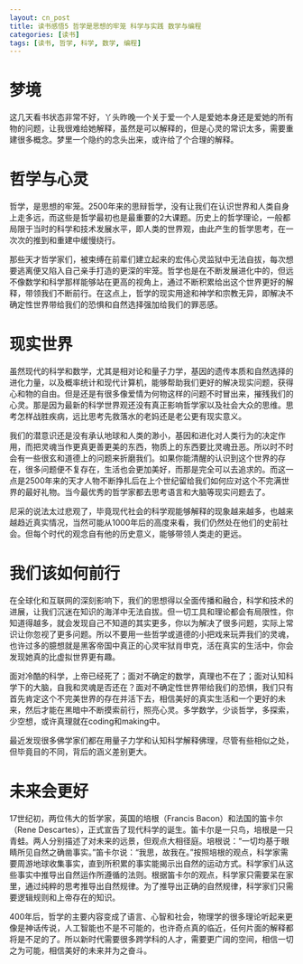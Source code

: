```yaml
---
layout: cn_post
title: 读书感悟5 哲学是思想的牢笼 科学与实践 数学与编程
categories: [读书]
tags: [读书, 哲学, 科学, 数学, 编程]
---
```


梦境
===

这几天看书状态非常不好，丫头昨晚一个关于爱一个人是爱她本身还是爱她的所有物的问题，让我很难给她解释，虽然是可以解释的，但是心灵的常识太多，需要重建很多概念。梦里一个隐约的念头出来，或许给了个合理的解释。

哲学与心灵
=========

哲学，是思想的牢笼。2500年来的思辩哲学，没有让我们在认识世界和人类自身上走多远，而这些是哲学最初也是最重要的2大课题。历史上的哲学理论，一般都局限于当时的科学和技术发展水平，即人类的世界观，由此产生的哲学思考，在一次次的推到和重建中缓慢绕行。

那些天才哲学家们，被束缚在前辈们建立起来的宏伟心灵监狱中无法自拔，每次想要逃离便又陷入自己亲手打造的更深的牢笼。哲学也是在不断发展进化中的，但远不像数学和科学那样能够站在更高的视角上，通过不断积累给出这个世界更好的解释，带领我们不断前行。在这点上，哲学的现实用途和神学和宗教无异，即解决不确定性世界带给我们的恐惧和自然选择强加给我们的罪恶感。

现实世界
=======

虽然现代的科学和数学，尤其是相对论和量子力学，基因的遗传本质和自然选择的进化力量，以及概率统计和现代计算机，能够帮助我们更好的解决现实问题，获得心和物的自由。但是还是有很多像爱情为何物这样的问题不时冒出来，摧残我们的心灵。那是因为最新的科学世界观还没有真正影响哲学家以及社会大众的思维。思考怎样战胜疾病，远比思考先救落水的老妈还是老公更有现实意义。

我们的潜意识还是没有承认地球和人类的渺小，基因和进化对人类行为的决定作用，而把灵魂当作更真更善更美的东西，物质上的东西要比灵魂丑恶。所以时不时会有一些很玄和道德上的问题来折磨我们。如果你能清醒的认识到这个世界的存在，很多问题便不复存在，生活也会更加美好，而那是完全可以去追求的。而这一点是2500年来的天才人物不断挣扎后在上个世纪留给我们如何应对这个不完满世界的最好礼物。当今最优秀的哲学家都去思考语言和大脑等现实问题去了。

尼采的说法太过悲观了，毕竟现代社会的科学观能够解释的现象越来越多，也越来越趋近真实情况，当然可能从1000年后的高度来看，我们仍然处在他们的史前社会。但每个时代的观念自有他的历史意义，能够带领人类走的更远。

我们该如何前行
=============

在全球化和互联网的深刻影响下，我们的思想得以全面传播和融合，科学和技术的进展，让我们沉迷在知识的海洋中无法自拔。但一切工具和理论都会有局限性，你知道得越多，就会发现自己不知道的其实更多，你以为解决了很多问题，实际上常识让你忽视了更多问题。所以不要用一些哲学或道德的小把戏来玩弄我们的灵魂，也许过多的臆想就是黑客帝国中真正的心灵牢狱肖申克，活在真实的生活中，你会发现她真的比虚拟世界更有趣。

面对冷酷的科学，上帝已经死了；面对不确定的数学，真理也不在了；面对认知科学下的大脑，自我和灵魂是否还在？面对不确定性世界带给我们的恐惧，我们只有首先肯定这个不完美世界的存在并活下去，相信美好的真实生活和一个更好的未来，然后才能在黑暗中不断摸索前行，照亮心灵。多学数学，少谈哲学，多探索，少空想，或许真理就在coding和making中。

最近发现很多佛学家们都在用量子力学和认知科学解释佛理，尽管有些相似之处，但毕竟目的不同，背后的涵义差别更大。

未来会更好
=========

17世纪初，两位伟大的哲学家，英国的培根（Francis Bacon）和法国的笛卡尔（Rene Descartes），正式宣告了现代科学的诞生。笛卡尔是一只鸟，培根是一只青蛙。两人分别描述了对未来的远景，但观点大相径庭。培根说：“一切均基于眼睛所见自然之确凿事实。”笛卡尔说：“我思，故我在。”按照培根的观点，科学家需要周游地球收集事实，直到所积累的事实能揭示出自然的运动方式。科学家们从这些事实中推导出自然运作所遵循的法则。根据笛卡尔的观点，科学家只需要呆在家里，通过纯粹的思考推导出自然规律。为了推导出正确的自然规律，科学家们只需要逻辑规则和上帝存在的知识。

400年后，哲学的主要内容变成了语言、心智和社会，物理学的很多理论听起来更像是神话传说，人工智能也不是不可能的，也许奇点真的临近，任何片面的解释都将是不足的了。所以新时代需要很多跨学科的人才，需要更广阔的空间，相信一切之为可能，相信美好的未来并为之奋斗。






